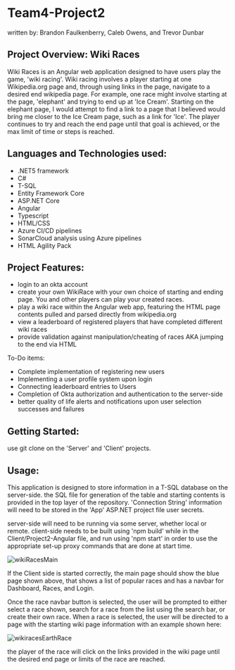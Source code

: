 # Team4-Project2

written by: Brandon Faulkenberry, Caleb Owens, and Trevor Dunbar

## Project Overview: Wiki Races
Wiki Races is an Angular web application designed to have users play the game, 'wiki racing'.
Wiki racing involves a player starting at one Wikipedia.org page and, through using links in the page,
navigate to a desired end wikipedia page. For example, one race might involve starting at the page, 'elephant'
and trying to end up at 'Ice Cream'. Starting on the elephant page, I would attempt to find a link to a page that 
I believed would bring me closer to the Ice Cream page, such as a link for 'Ice'. The player continues to try and
reach the end page until that goal is achieved, or the max limit of time or steps is reached.


## Languages and Technologies used:

* .NET5 framework
* C#
* T-SQL
* Entity Framework Core
* ASP.NET Core
* Angular
* Typescript
* HTML/CSS
* Azure CI/CD pipelines
* SonarCloud analysis using Azure pipelines
* HTML Agility Pack


## Project Features:

* login to an okta account
* create your own WikiRace with your own choice of starting and ending page. You and other players can play your created races.
* play a wiki race within the Angular web app, featuring the HTML page contents pulled and parsed directly from wikipedia.org
* view a leaderboard of registered players that have completed different wiki races
* provide validation against manipulation/cheating of races AKA jumping to the end via HTML

To-Do items:

* Complete implementation of registering new users
* Implementing a user profile system upon login
* Connecting leaderboard entries to Users
* Completion of Okta authorization and authentication to the server-side
* better quality of life alerts and notifications upon user selection successes and failures

## Getting Started:

use git clone on the 'Server' and 'Client' projects. 


## Usage: 

This application is designed to store information in a T-SQL database on the server-side. the SQL file for generation of the table
and starting contents is provided in the top layer of the repository. 'Connection String' information will need to be stored in the
'App' ASP.NET project file user secrets. 

server-side will need to be running via some server, whether local or remote. client-side needs to be built using 'npm build' while in the
Client/Project2-Angular file, and run using 'npm start' in order to use the appropriate set-up proxy commands that are done at start time. 

![wikiRacesMain](https://user-images.githubusercontent.com/36245067/113238928-5204bf00-926f-11eb-9bc9-318fc81e833d.PNG)

If the Client side is started correctly, the main page should show the blue page shown above, that shows a list of popular races and
has a navbar for Dashboard, Races, and Login.

Once the race navbar button is selected, the user will be prompted to either select a race shown, search for a race from the list using the 
search bar, or create their own race. When a race is selected, the user will be directed to a page with the starting wiki page information
with an example shown here:

![wikiracesEarthRace](https://user-images.githubusercontent.com/36245067/113239171-cf303400-926f-11eb-8143-e0ca4da58d8c.PNG)

the player of the race will click on the links provided in the wiki page until the desired end page or limits of the race are reached.







